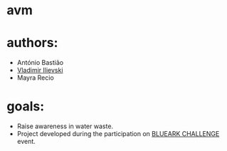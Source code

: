 # avm

# authors:
- António Bastião
- [Vladimir Ilievski](https://github.com/IlievskiV)
- Mayra Recio

# goals:
- Raise awareness in water waste.
- Project developed during the participation on [BLUEARK CHALLENGE](https://www.blueark.ch/fr/events/blueark-challenge-9471) event.
